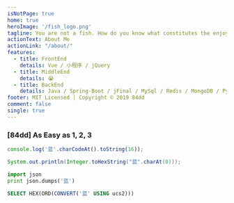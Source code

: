 ```yaml
---
isNotPage: true
home: true
heroImage: '/fish_logo.png'
tagline: You are not a fish. How do you know what constitutes the enjoyment of fishes?
actionText: About Me
actionLink: "/about/"
features:
  - title: FrontEnd
    details: Vue / 小程序 / jQuery
  - title: MiddleEnd
    details: 😭
  - title: BackEnd
    details: Java / Spring-Boot / jFinal / MySql / Redis / MongoDB / Python
footer: MIT Licensed | Copyright © 2019 84dd
comment: false
single: true
---
```


### [84dd] As Easy as 1, 2, 3

``` javascript
console.log('蓝'.charCodeAt().toString(16));
```

``` java
System.out.println(Integer.toHexString("蓝".charAt(0)));
```

``` python
import json
print json.dumps('蓝')
```

``` sql
SELECT HEX(ORD(CONVERT('蓝' USING ucs2)))
```